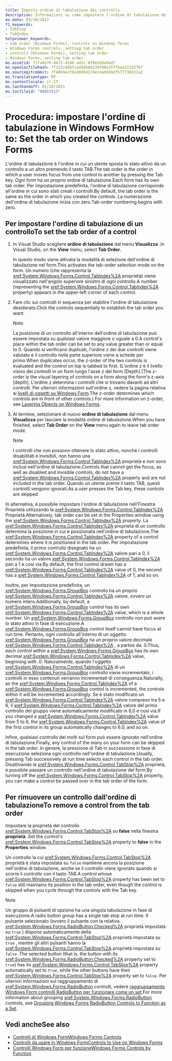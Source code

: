 ```yaml
---
title: Imposta ordine di tabulazione dei controlli
description: Informazioni su come impostare l'ordine di tabulazione dei controlli nella Windows Form. Impostare l'ordine di tabulazione con Visual Studio o usando la proprietà TabIndex nell'Finestra Proprietà.
ms.date: 03/30/2017
f1_keywords:
- TabStop
- TabIndex
helpviewer_keywords:
- tab order [Windows Forms], controls on Windows forms
- Windows Forms controls, setting tab order
- controls [Windows Forms], setting tab order
- Windows Forms, setting tab order
ms.assetid: 71fa8e76-0472-414b-ad3c-0f90166e0ad7
ms.openlocfilehash: ff322c8d8fced4db06239f80e3fffbaa3233276f
ms.sourcegitcommit: 7f48b9ecf8a30db42c8ecea0dd4df577736631a2
ms.translationtype: MT
ms.contentlocale: it-IT
ms.lasthandoff: 01/28/2021
ms.locfileid: "98957513"
---
```

# <a name="how-to-set-the-tab-order-on-windows-forms"></a><span data-ttu-id="c4daf-104">Procedura: impostare l'ordine di tabulazione in Windows Form</span><span class="sxs-lookup"><span data-stu-id="c4daf-104">How to: Set the tab order on Windows Forms</span></span>

<span data-ttu-id="c4daf-105">L'ordine di tabulazione è l'ordine in cui un utente sposta lo stato attivo da un controllo a un altro premendo il tasto TAB.</span><span class="sxs-lookup"><span data-stu-id="c4daf-105">The tab order is the order in which a user moves focus from one control to another by pressing the Tab key.</span></span> <span data-ttu-id="c4daf-106">Ogni form ha un proprio ordine di tabulazione.</span><span class="sxs-lookup"><span data-stu-id="c4daf-106">Each form has its own tab order.</span></span> <span data-ttu-id="c4daf-107">Per impostazione predefinita, l'ordine di tabulazione corrisponde all'ordine in cui sono stati creati i controlli.</span><span class="sxs-lookup"><span data-stu-id="c4daf-107">By default, the tab order is the same as the order in which you created the controls.</span></span> <span data-ttu-id="c4daf-108">La numerazione dell'ordine di tabulazione inizia con zero.</span><span class="sxs-lookup"><span data-stu-id="c4daf-108">Tab-order numbering begins with zero.</span></span>

## <a name="to-set-the-tab-order-of-a-control"></a><span data-ttu-id="c4daf-109">Per impostare l'ordine di tabulazione di un controllo</span><span class="sxs-lookup"><span data-stu-id="c4daf-109">To set the tab order of a control</span></span>

1. <span data-ttu-id="c4daf-110">In Visual Studio scegliere **ordine di tabulazione** dal menu **Visualizza** .</span><span class="sxs-lookup"><span data-stu-id="c4daf-110">In Visual Studio, on the **View** menu, select **Tab Order**.</span></span>

   <span data-ttu-id="c4daf-111">In questo modo viene attivata la modalità di selezione dell'ordine di tabulazione nel form.</span><span class="sxs-lookup"><span data-stu-id="c4daf-111">This activates the tab-order selection mode on the form.</span></span> <span data-ttu-id="c4daf-112">Un numero (che rappresenta la <xref:System.Windows.Forms.Control.TabIndex%2A> proprietà) viene visualizzato nell'angolo superiore sinistro di ogni controllo.</span><span class="sxs-lookup"><span data-stu-id="c4daf-112">A number (representing the <xref:System.Windows.Forms.Control.TabIndex%2A> property) appears in the upper-left corner of each control.</span></span>

2. <span data-ttu-id="c4daf-113">Fare clic sui controlli in sequenza per stabilire l'ordine di tabulazione desiderato.</span><span class="sxs-lookup"><span data-stu-id="c4daf-113">Click the controls sequentially to establish the tab order you want.</span></span>

   > [!NOTE]
   > <span data-ttu-id="c4daf-114">La posizione di un controllo all'interno dell'ordine di tabulazione può essere impostata su qualsiasi valore maggiore o uguale a 0.</span><span class="sxs-lookup"><span data-stu-id="c4daf-114">A control's place within the tab order can be set to any value greater than or equal to 0.</span></span> <span data-ttu-id="c4daf-115">Quando si verificano duplicati, l'ordine z dei due controlli viene valutato e il controllo nella parte superiore viene a schede per primo.</span><span class="sxs-lookup"><span data-stu-id="c4daf-115">When duplicates occur, the z-order of the two controls is evaluated and the control on top is tabbed to first.</span></span> <span data-ttu-id="c4daf-116">(L'ordine z è il livello visivo dei controlli in un form lungo l'asse z del form [Depth].</span><span class="sxs-lookup"><span data-stu-id="c4daf-116">(The z-order is the visual layering of controls on a form along the form's z-axis [depth].</span></span> <span data-ttu-id="c4daf-117">L'ordine z determina i controlli che si trovano davanti ad altri controlli. Per ulteriori informazioni sull'ordine z, vedere la pagina relativa ai [livelli di oggetti su Windows Form](how-to-layer-objects-on-windows-forms.md).</span><span class="sxs-lookup"><span data-stu-id="c4daf-117">The z-order determines which controls are in front of other controls.) For more information on z-order, see [Layering Objects on Windows Forms](how-to-layer-objects-on-windows-forms.md).</span></span>

3. <span data-ttu-id="c4daf-118">Al termine, selezionare di nuovo **ordine di tabulazione** dal menu **Visualizza** per lasciare la modalità ordine di tabulazione.</span><span class="sxs-lookup"><span data-stu-id="c4daf-118">When you have finished, select **Tab Order** on the **View** menu again to leave tab order mode.</span></span>

   > [!NOTE]
   > <span data-ttu-id="c4daf-119">I controlli che non possono ottenere lo stato attivo, nonché i controlli disabilitati e invisibili, non hanno una <xref:System.Windows.Forms.Control.TabIndex%2A> proprietà e non sono inclusi nell'ordine di tabulazione.</span><span class="sxs-lookup"><span data-stu-id="c4daf-119">Controls that cannot get the focus, as well as disabled and invisible controls, do not have a <xref:System.Windows.Forms.Control.TabIndex%2A> property and are not included in the tab order.</span></span> <span data-ttu-id="c4daf-120">Quando un utente preme il tasto TAB, questi controlli vengono ignorati.</span><span class="sxs-lookup"><span data-stu-id="c4daf-120">As a user presses the Tab key, these controls are skipped.</span></span>

<span data-ttu-id="c4daf-121">In alternativa, è possibile impostare l'ordine di tabulazione nell'Finestra Proprietà utilizzando la <xref:System.Windows.Forms.Control.TabIndex%2A> Proprietà.</span><span class="sxs-lookup"><span data-stu-id="c4daf-121">Alternatively, tab order can be set in the Properties window using the <xref:System.Windows.Forms.Control.TabIndex%2A> property.</span></span> <span data-ttu-id="c4daf-122">La <xref:System.Windows.Forms.Control.TabIndex%2A> proprietà di un controllo determina la posizione in cui è posizionata nell'ordine di tabulazione.</span><span class="sxs-lookup"><span data-stu-id="c4daf-122">The <xref:System.Windows.Forms.Control.TabIndex%2A> property of a control determines where it is positioned in the tab order.</span></span> <span data-ttu-id="c4daf-123">Per impostazione predefinita, il primo controllo disegnato ha un <xref:System.Windows.Forms.Control.TabIndex%2A> valore pari a 0, il secondo ha un valore <xref:System.Windows.Forms.Control.TabIndex%2A> pari a 1 e così via.</span><span class="sxs-lookup"><span data-stu-id="c4daf-123">By default, the first control drawn has a <xref:System.Windows.Forms.Control.TabIndex%2A> value of 0, the second has a <xref:System.Windows.Forms.Control.TabIndex%2A> of 1, and so on.</span></span>

<span data-ttu-id="c4daf-124">Inoltre, per impostazione predefinita, un <xref:System.Windows.Forms.GroupBox> controllo ha un proprio <xref:System.Windows.Forms.Control.TabIndex%2A> valore, ovvero un numero intero.</span><span class="sxs-lookup"><span data-stu-id="c4daf-124">Additionally, by default, a <xref:System.Windows.Forms.GroupBox> control has its own <xref:System.Windows.Forms.Control.TabIndex%2A> value, which is a whole number.</span></span> <span data-ttu-id="c4daf-125">Un <xref:System.Windows.Forms.GroupBox> controllo non può avere lo stato attivo in fase di esecuzione.</span><span class="sxs-lookup"><span data-stu-id="c4daf-125">A <xref:System.Windows.Forms.GroupBox> control itself cannot have focus at run time.</span></span> <span data-ttu-id="c4daf-126">Pertanto, ogni controllo all'interno di un oggetto <xref:System.Windows.Forms.GroupBox> ha un proprio valore decimale <xref:System.Windows.Forms.Control.TabIndex%2A> , a partire da. 0.</span><span class="sxs-lookup"><span data-stu-id="c4daf-126">Thus, each control within a <xref:System.Windows.Forms.GroupBox> has its own decimal <xref:System.Windows.Forms.Control.TabIndex%2A> value, beginning with .0.</span></span> <span data-ttu-id="c4daf-127">Naturalmente, quando l'oggetto <xref:System.Windows.Forms.Control.TabIndex%2A> di un <xref:System.Windows.Forms.GroupBox> controllo viene incrementato, i controlli in esso contenuti verranno incrementati di conseguenza.</span><span class="sxs-lookup"><span data-stu-id="c4daf-127">Naturally, as the <xref:System.Windows.Forms.Control.TabIndex%2A> of a <xref:System.Windows.Forms.GroupBox> control is incremented, the controls within it will be incremented accordingly.</span></span> <span data-ttu-id="c4daf-128">Se è stato modificato un <xref:System.Windows.Forms.Control.TabIndex%2A> valore compreso tra 5 e 6, il <xref:System.Windows.Forms.Control.TabIndex%2A> valore del primo controllo del gruppo viene automaticamente modificato in 6,0 e così via.</span><span class="sxs-lookup"><span data-stu-id="c4daf-128">If you changed a <xref:System.Windows.Forms.Control.TabIndex%2A> value from 5 to 6, the <xref:System.Windows.Forms.Control.TabIndex%2A> value of the first control in its group automatically changes to 6.0, and so on.</span></span>

<span data-ttu-id="c4daf-129">Infine, qualsiasi controllo dei molti sul form può essere ignorato nell'ordine di tabulazione.</span><span class="sxs-lookup"><span data-stu-id="c4daf-129">Finally, any control of the many on your form can be skipped in the tab order.</span></span> <span data-ttu-id="c4daf-130">In genere, la pressione di Tab in successione in fase di esecuzione seleziona ogni controllo nell'ordine di tabulazione.</span><span class="sxs-lookup"><span data-stu-id="c4daf-130">Usually, pressing Tab successively at run time selects each control in the tab order.</span></span> <span data-ttu-id="c4daf-131">Disattivando la <xref:System.Windows.Forms.Control.TabStop%2A> proprietà, è possibile passare un controllo nell'ordine di tabulazione del form.</span><span class="sxs-lookup"><span data-stu-id="c4daf-131">By turning off the <xref:System.Windows.Forms.Control.TabStop%2A> property, you can make a control be passed over in the tab order of the form.</span></span>

## <a name="to-remove-a-control-from-the-tab-order"></a><span data-ttu-id="c4daf-132">Per rimuovere un controllo dall'ordine di tabulazione</span><span class="sxs-lookup"><span data-stu-id="c4daf-132">To remove a control from the tab order</span></span>

<span data-ttu-id="c4daf-133">Impostare la proprietà del controllo <xref:System.Windows.Forms.Control.TabStop%2A> su **false** nella finestra **proprietà** .</span><span class="sxs-lookup"><span data-stu-id="c4daf-133">Set the control's <xref:System.Windows.Forms.Control.TabStop%2A> property to **false** in the **Properties** window.</span></span>

<span data-ttu-id="c4daf-134">Un controllo la cui <xref:System.Windows.Forms.Control.TabStop%2A> proprietà è stata impostata su `false` mantiene ancora la posizione nell'ordine di tabulazione, anche se il controllo viene ignorato quando si scorre il controllo con il tasto TAB.</span><span class="sxs-lookup"><span data-stu-id="c4daf-134">A control whose <xref:System.Windows.Forms.Control.TabStop%2A> property has been set to `false` still maintains its position in the tab order, even though the control is skipped when you cycle through the controls with the Tab key.</span></span>

> [!NOTE]
> <span data-ttu-id="c4daf-135">Un gruppo di pulsanti di opzione ha una singola tabulazione in fase di esecuzione.</span><span class="sxs-lookup"><span data-stu-id="c4daf-135">A radio button group has a single tab stop at run time.</span></span> <span data-ttu-id="c4daf-136">Il pulsante selezionato (ovvero il pulsante con la relativa <xref:System.Windows.Forms.RadioButton.Checked%2A> proprietà impostata su `true` ) dispone automaticamente della <xref:System.Windows.Forms.Control.TabStop%2A> proprietà impostata su `true` , mentre gli altri pulsanti hanno la <xref:System.Windows.Forms.Control.TabStop%2A> proprietà impostata su `false` .</span><span class="sxs-lookup"><span data-stu-id="c4daf-136">The selected button (that is, the button with its <xref:System.Windows.Forms.RadioButton.Checked%2A> property set to `true`) has its <xref:System.Windows.Forms.Control.TabStop%2A> property automatically set to `true`, while the other buttons have their <xref:System.Windows.Forms.Control.TabStop%2A> property set to `false`.</span></span> <span data-ttu-id="c4daf-137">Per ulteriori informazioni sul raggruppamento di <xref:System.Windows.Forms.RadioButton> controlli, vedere [raggruppamento Windows Form controlli RadioButton per funzionare come un set](how-to-group-windows-forms-radiobutton-controls-to-function-as-a-set.md).</span><span class="sxs-lookup"><span data-stu-id="c4daf-137">For more information about grouping <xref:System.Windows.Forms.RadioButton> controls, see [Grouping Windows Forms RadioButton Controls to Function as a Set](how-to-group-windows-forms-radiobutton-controls-to-function-as-a-set.md).</span></span>

## <a name="see-also"></a><span data-ttu-id="c4daf-138">Vedi anche</span><span class="sxs-lookup"><span data-stu-id="c4daf-138">See also</span></span>

- [<span data-ttu-id="c4daf-139">Controlli di Windows Form</span><span class="sxs-lookup"><span data-stu-id="c4daf-139">Windows Forms Controls</span></span>](index.md)
- [<span data-ttu-id="c4daf-140">Controlli da usare in Windows Form</span><span class="sxs-lookup"><span data-stu-id="c4daf-140">Controls to Use on Windows Forms</span></span>](controls-to-use-on-windows-forms.md)
- [<span data-ttu-id="c4daf-141">Controlli Windows Form per funzione</span><span class="sxs-lookup"><span data-stu-id="c4daf-141">Windows Forms Controls by Function</span></span>](windows-forms-controls-by-function.md)
